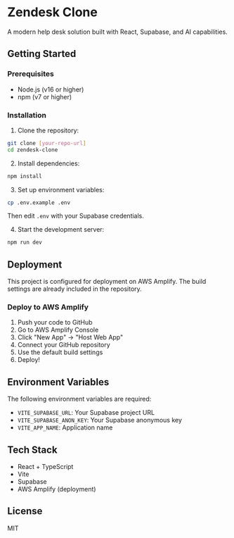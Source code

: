 # Zendesk Clone

A modern help desk solution built with React, Supabase, and AI capabilities.

## Getting Started

### Prerequisites
- Node.js (v16 or higher)
- npm (v7 or higher)

### Installation

1. Clone the repository:
```bash
git clone [your-repo-url]
cd zendesk-clone
```

2. Install dependencies:
```bash
npm install
```

3. Set up environment variables:
```bash
cp .env.example .env
```
Then edit `.env` with your Supabase credentials.

4. Start the development server:
```bash
npm run dev
```

## Deployment

This project is configured for deployment on AWS Amplify. The build settings are already included in the repository.

### Deploy to AWS Amplify

1. Push your code to GitHub
2. Go to AWS Amplify Console
3. Click "New App" → "Host Web App"
4. Connect your GitHub repository
5. Use the default build settings
6. Deploy!

## Environment Variables

The following environment variables are required:

- `VITE_SUPABASE_URL`: Your Supabase project URL
- `VITE_SUPABASE_ANON_KEY`: Your Supabase anonymous key
- `VITE_APP_NAME`: Application name

## Tech Stack

- React + TypeScript
- Vite
- Supabase
- AWS Amplify (deployment)

## License

MIT
